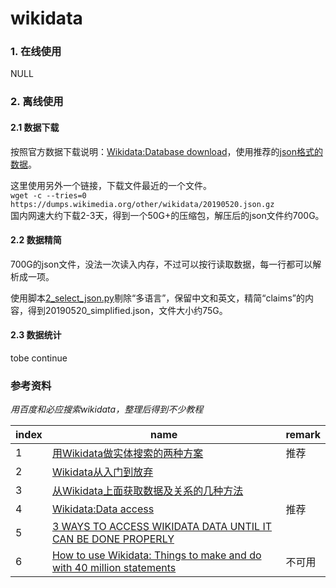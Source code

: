 # wikidata


### 1. 在线使用
NULL

### 2. 离线使用
#### 2.1 数据下载
按照官方数据下载说明：<a href="https://www.wikidata.org/wiki/Wikidata:Database_download" target="_blank">Wikidata:Database download</a>，使用推荐的<a href="https://dumps.wikimedia.org/wikidatawiki/entities/" target="_blank">json格式的数据</a>。

这里使用另外一个链接，下载文件最近的一个文件。   
`wget -c --tries=0 https://dumps.wikimedia.org/other/wikidata/20190520.json.gz `   
国内网速大约下载2-3天，得到一个50G+的压缩包，解压后的json文件约700G。

#### 2.2 数据精简
700G的json文件，没法一次读入内存，不过可以按行读取数据，每一行都可以解析成一项。   

使用脚本<a href="https://github.com/xiaotaw/Notes/blob/master/wikidata/2_select_json.py" target="_blank">2_select_json.py</a>剔除“多语言”，保留中文和英文，精简“claims”的内容，得到20190520_simplified.json，文件大小约75G。

#### 2.3 数据统计
tobe continue



### 参考资料
*用百度和必应搜索wikidata，整理后得到不少教程*    

index | name | remark
-|-|- 
1 | <a href="https://blog.csdn.net/qfire/article/details/79573307" target="_blank">用Wikidata做实体搜索的两种方案</a> | 推荐
2 | <a href="https://zhuanlan.zhihu.com/p/36307634" target="_blank">Wikidata从入门到放弃</a> | 
3 | <a href="https://blog.csdn.net/Wmmmdev/article/details/78333209" target="_blank">从Wikidata上面获取数据及关系的几种方法</a> | 
4 | <a href="https://www.wikidata.org/wiki/Wikidata:Data_access" target="_blank">Wikidata:Data access</a> | 推荐
5 | <a href="http://notconfusing.com/3-ways-to-access-wikidata-data-early/" target="_blank">3 WAYS TO ACCESS WIKIDATA DATA UNTIL IT CAN BE DONE PROPERLY</a> | 
6 | <a href="https://www.korrekt.org/page/How_to_use_Wikidata:_Things_to_make_and_do_with_40_million_statements" target="_blank">How to use Wikidata: Things to make and do with 40 million statements</a> | 不可用







